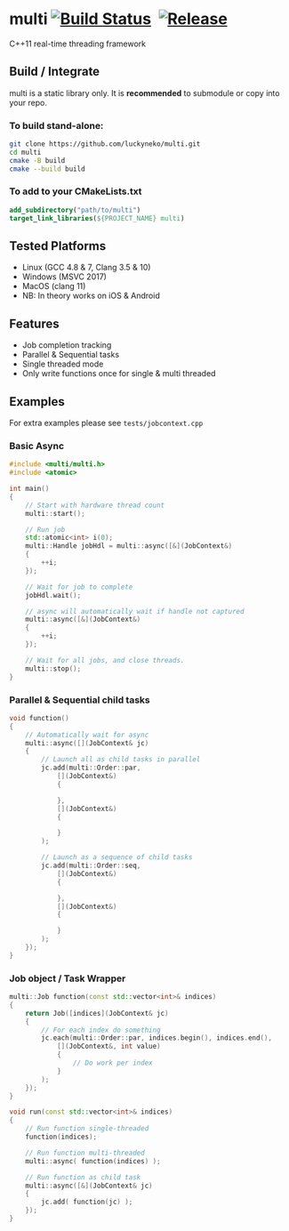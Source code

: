 # multi [![Build Status](https://travis-ci.org/luckyneko/multi.svg?branch=master)](https://travis-ci.org/luckyneko/multi)&nbsp; [![Release](https://img.shields.io/github/release/luckyneko/multi.svg)](https://github.com/luckyneko/multi/releases/latest)
C++11 real-time threading framework

## Build / Integrate

multi is a static library only. It is **recommended** to submodule or copy into your repo.

### To build stand-alone:
``` sh
git clone https://github.com/luckyneko/multi.git
cd multi
cmake -B build
cmake --build build
```

### To add to your CMakeLists.txt
``` cmake
add_subdirectory("path/to/multi")
target_link_libraries(${PROJECT_NAME} multi)
```

## Tested Platforms
- Linux (GCC 4.8 & 7, Clang 3.5 & 10)
- Windows (MSVC 2017)
- MacOS (clang 11)
- NB: In theory works on iOS & Android

## Features
- Job completion tracking
- Parallel & Sequential tasks
- Single threaded mode
- Only write functions once for single & multi threaded

## Examples
For extra examples please see `tests/jobcontext.cpp`

### Basic Async
``` C++
#include <multi/multi.h>
#include <atomic>

int main()
{
    // Start with hardware thread count
    multi::start();

    // Run job
    std::atomic<int> i(0);
    multi::Handle jobHdl = multi::async([&](JobContext&)
    {
        ++i;
    });

    // Wait for job to complete
    jobHdl.wait();

    // async will automatically wait if handle not captured
    multi::async([&](JobContext&)
    {
        ++i;
    });

    // Wait for all jobs, and close threads.
    multi::stop();
}
```

### Parallel & Sequential child tasks
``` C++
void function()
{
    // Automatically wait for async
    multi::async([](JobContext& jc)
    {
        // Launch all as child tasks in parallel
        jc.add(multi::Order::par, 
            [](JobContext&)
            {

            },
            [](JobContext&)
            {

            }
        );

        // Launch as a sequence of child tasks
        jc.add(multi::Order::seq, 
            [](JobContext&)
            {

            },
            [](JobContext&)
            {

            }
        );
    });
}
```

### Job object / Task Wrapper
``` C++
multi::Job function(const std::vector<int>& indices)
{
    return Job([indices](JobContext& jc)
    {
        // For each index do something
        jc.each(multi::Order::par, indices.begin(), indices.end(),
            [](JobContext&, int value)
            {
                // Do work per index
            }
        );
    });
}

void run(const std::vector<int>& indices)
{
    // Run function single-threaded
    function(indices);

    // Run function multi-threaded
    multi::async( function(indices) );

    // Run function as child task
    multi::async([&](JobContext& jc)
    {
        jc.add( function(jc) );
    });
}
```